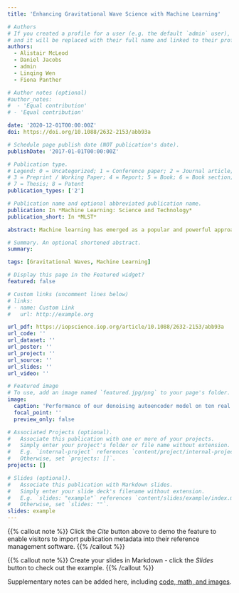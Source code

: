 ```yaml
---
title: 'Enhancing Gravitational Wave Science with Machine Learning'

# Authors
# If you created a profile for a user (e.g. the default `admin` user), write the username (folder name) here
# and it will be replaced with their full name and linked to their profile.
authors:
  - Alistair McLeod
  - Daniel Jacobs
  - admin
  - Linqing Wen
  - Fiona Panther

# Author notes (optional)
#author_notes:
#  - 'Equal contribution'
# - 'Equal contribution'

date: '2020-12-01T00:00:00Z'
doi: https://doi.org/10.1088/2632-2153/abb93a

# Schedule page publish date (NOT publication's date).
publishDate: '2017-01-01T00:00:00Z'

# Publication type.
# Legend: 0 = Uncategorized; 1 = Conference paper; 2 = Journal article;
# 3 = Preprint / Working Paper; 4 = Report; 5 = Book; 6 = Book section;
# 7 = Thesis; 8 = Patent
publication_types: ['2']

# Publication name and optional abbreviated publication name.
publication: In *Machine Learning: Science and Technology*
publication_short: In *MLST*

abstract: Machine learning has emerged as a popular and powerful approach for solving problems in astrophysics. We review applications of machine learning techniques for the analysis of ground-based gravitational-wave (GW) detector data. Examples include techniques for improving the sensitivity of Advanced Laser Interferometer GW Observatory and Advanced Virgo GW searches, methods for fast measurements of the astrophysical parameters of GW sources, and algorithms for reduction and characterization of non-astrophysical detector noise. These applications demonstrate how machine learning techniques may be harnessed to enhance the science that is possible with current and future GW detectors.

# Summary. An optional shortened abstract.
summary:

tags: [Gravitational Waves, Machine Learning] 

# Display this page in the Featured widget?
featured: false

# Custom links (uncomment lines below)
# links:
# - name: Custom Link
#   url: http://example.org

url_pdf: https://iopscience.iop.org/article/10.1088/2632-2153/abb93a
url_code: ''
url_dataset: ''
url_poster: ''
url_project: ''
url_source: ''
url_slides: ''
url_video: ''

# Featured image
# To use, add an image named `featured.jpg/png` to your page's folder.
image:
  caption: 'Performance of our denoising autoencoder model on ten real binary black hole events detected by LIGO.'
  focal_point: ''
  preview_only: false

# Associated Projects (optional).
#   Associate this publication with one or more of your projects.
#   Simply enter your project's folder or file name without extension.
#   E.g. `internal-project` references `content/project/internal-project/index.md`.
#   Otherwise, set `projects: []`.
projects: []

# Slides (optional).
#   Associate this publication with Markdown slides.
#   Simply enter your slide deck's filename without extension.
#   E.g. `slides: "example"` references `content/slides/example/index.md`.
#   Otherwise, set `slides: ""`.
slides: example
---
```


{{% callout note %}}
Click the _Cite_ button above to demo the feature to enable visitors to import publication metadata into their reference management software.
{{% /callout %}}

{{% callout note %}}
Create your slides in Markdown - click the _Slides_ button to check out the example.
{{% /callout %}}

Supplementary notes can be added here, including [code, math, and images](https://wowchemy.com/docs/writing-markdown-latex/).

